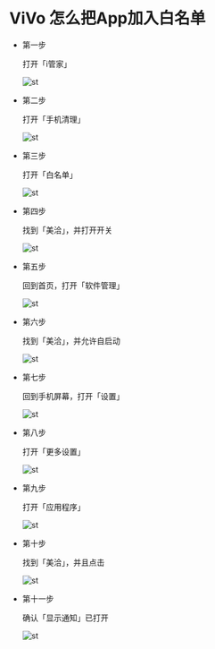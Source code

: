 # ViVo 怎么把App加入白名单

* 第一步
	
	打开「i管家」
	
	![st](https://raw.githubusercontent.com/lorcanluo/androidwhitelist/master/vivo/pic/vivo1.png)

* 第二步
	
	打开「手机清理」
	
	![st](https://raw.githubusercontent.com/lorcanluo/androidwhitelist/master/vivo/pic/vivo2.png)
	
* 第三步
	
	打开「白名单」
	
	![st](https://raw.githubusercontent.com/lorcanluo/androidwhitelist/master/vivo/pic/vivo3.png)
	
* 第四步
	
	找到「美洽」，并打开开关
	
	![st](https://raw.githubusercontent.com/lorcanluo/androidwhitelist/master/vivo/pic/vivo4.png)

* 第五步
	
	回到首页，打开「软件管理」
	
	![st](https://raw.githubusercontent.com/lorcanluo/androidwhitelist/master/vivo/pic/vivo5.png)

* 第六步
	
	找到「美洽」，并允许自启动
	
	![st](https://raw.githubusercontent.com/lorcanluo/androidwhitelist/master/vivo/pic/vivo6.png)

* 第七步
	
	回到手机屏幕，打开「设置」
	
	![st](https://raw.githubusercontent.com/lorcanluo/androidwhitelist/master/vivo/pic/vivo7.png)


* 第八步
	
	打开「更多设置」
	
	![st](https://raw.githubusercontent.com/lorcanluo/androidwhitelist/master/vivo/pic/vivo8.png)


* 第九步
	
	打开「应用程序」
	
	![st](https://raw.githubusercontent.com/lorcanluo/androidwhitelist/master/vivo/pic/vivo9.png)

* 第十步
	
	找到「美洽」，并且点击
	
	![st](https://raw.githubusercontent.com/lorcanluo/androidwhitelist/master/vivo/pic/vivo10.png)


* 第十一步
	
	确认「显示通知」已打开
	
	![st](https://raw.githubusercontent.com/lorcanluo/androidwhitelist/master/vivo/pic/vivo11.png)

